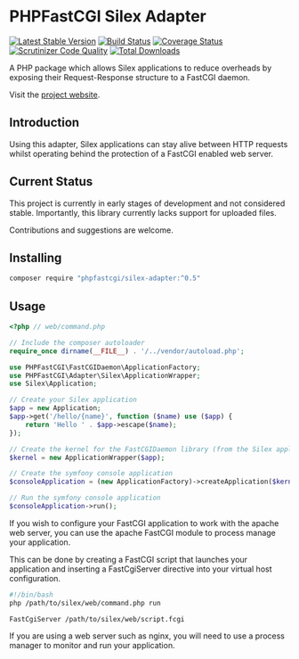 # PHPFastCGI Silex Adapter

[![Latest Stable Version](https://poser.pugx.org/phpfastcgi/silex-adapter/v/stable)](https://packagist.org/packages/phpfastcgi/silex-adapter)
[![Build Status](https://travis-ci.org/PHPFastCGI/SilexAdapter.svg?branch=master)](https://travis-ci.org/PHPFastCGI/SilexAdapter)
[![Coverage Status](https://coveralls.io/repos/PHPFastCGI/SilexAdapter/badge.svg?branch=master&service=github)](https://coveralls.io/github/PHPFastCGI/SilexAdapter?branch=master)
[![Scrutinizer Code Quality](https://scrutinizer-ci.com/g/PHPFastCGI/SilexAdapter/badges/quality-score.png?b=master)](https://scrutinizer-ci.com/g/PHPFastCGI/SilexAdapter/?branch=master)
[![Total Downloads](https://poser.pugx.org/phpfastcgi/silex-adapter/downloads)](https://packagist.org/packages/phpfastcgi/silex-adapter)

A PHP package which allows Silex applications to reduce overheads by exposing their Request-Response structure to a FastCGI daemon.

Visit the [project website](http://phpfastcgi.github.io/).

## Introduction

Using this adapter, Silex applications can stay alive between HTTP requests whilst operating behind the protection of a FastCGI enabled web server.

## Current Status

This project is currently in early stages of development and not considered stable. Importantly, this library currently lacks support for uploaded files.

Contributions and suggestions are welcome.

## Installing

```sh
composer require "phpfastcgi/silex-adapter:^0.5"
```

## Usage

```php
<?php // web/command.php

// Include the composer autoloader
require_once dirname(__FILE__) . '/../vendor/autoload.php';

use PHPFastCGI\FastCGIDaemon\ApplicationFactory;
use PHPFastCGI\Adapter\Silex\ApplicationWrapper;
use Silex\Application;

// Create your Silex application
$app = new Application;
$app->get('/hello/{name}', function ($name) use ($app) {
    return 'Hello ' . $app->escape($name);
});

// Create the kernel for the FastCGIDaemon library (from the Silex application)
$kernel = new ApplicationWrapper($app);

// Create the symfony console application
$consoleApplication = (new ApplicationFactory)->createApplication($kernel);

// Run the symfony console application
$consoleApplication->run();
```

If you wish to configure your FastCGI application to work with the apache web server, you can use the apache FastCGI module to process manage your application.

This can be done by creating a FastCGI script that launches your application and inserting a FastCgiServer directive into your virtual host configuration.

```sh
#!/bin/bash
php /path/to/silex/web/command.php run
```

```
FastCgiServer /path/to/silex/web/script.fcgi
```

If you are using a web server such as nginx, you will need to use a process manager to monitor and run your application.
